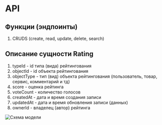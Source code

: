 # API

## Функции (эндпоинты)
1. CRUDS (create, read, update, delete, search)

## Описание сущности Rating
1. typeId - id типа (вида) рейтингования
2. objectId - id объекта рейтингования
3. objectType - тип (вид) объекта рейтингования (пользователь, товар, сервис, комментарий и тд)
4. score - оценка рейтинга
5. voteCount - количество голосов
6. createdAt - дата и время создания записи
7. updatedAt - дата и время обновления записи (данных)
8. ownerId - владелец (автор) рейтинга

![Схема модели](imgs/ratings_model.png)